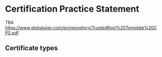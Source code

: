 # Certification Practice Statement

TBA https://www.globalsign.com/en/repository/TrustedRoot%20Template%20CPS.pdf

## Certificate types

